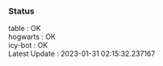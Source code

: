 ### Status


table : OK  
hogwarts : OK  
icy-bot : OK  
Latest Update : 2023-01-31 02:15:32.237167
